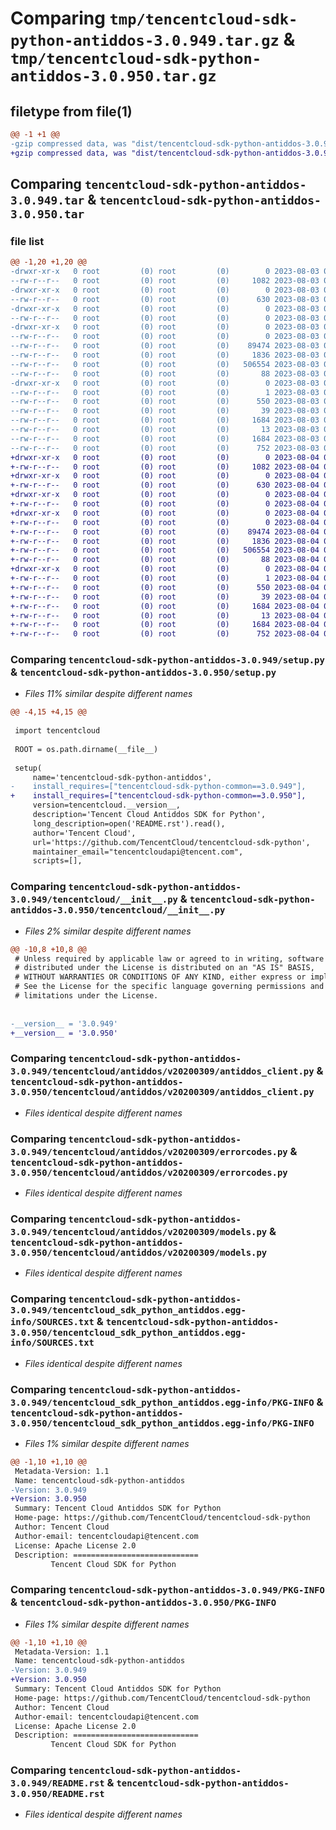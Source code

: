 # Comparing `tmp/tencentcloud-sdk-python-antiddos-3.0.949.tar.gz` & `tmp/tencentcloud-sdk-python-antiddos-3.0.950.tar.gz`

## filetype from file(1)

```diff
@@ -1 +1 @@
-gzip compressed data, was "dist/tencentcloud-sdk-python-antiddos-3.0.949.tar", last modified: Thu Aug  3 00:18:47 2023, max compression
+gzip compressed data, was "dist/tencentcloud-sdk-python-antiddos-3.0.950.tar", last modified: Fri Aug  4 00:18:43 2023, max compression
```

## Comparing `tencentcloud-sdk-python-antiddos-3.0.949.tar` & `tencentcloud-sdk-python-antiddos-3.0.950.tar`

### file list

```diff
@@ -1,20 +1,20 @@
-drwxr-xr-x   0 root         (0) root         (0)        0 2023-08-03 00:18:47.000000 tencentcloud-sdk-python-antiddos-3.0.949/
--rw-r--r--   0 root         (0) root         (0)     1082 2023-08-03 00:18:47.000000 tencentcloud-sdk-python-antiddos-3.0.949/setup.py
-drwxr-xr-x   0 root         (0) root         (0)        0 2023-08-03 00:18:47.000000 tencentcloud-sdk-python-antiddos-3.0.949/tencentcloud/
--rw-r--r--   0 root         (0) root         (0)      630 2023-08-03 00:18:47.000000 tencentcloud-sdk-python-antiddos-3.0.949/tencentcloud/__init__.py
-drwxr-xr-x   0 root         (0) root         (0)        0 2023-08-03 00:18:47.000000 tencentcloud-sdk-python-antiddos-3.0.949/tencentcloud/antiddos/
--rw-r--r--   0 root         (0) root         (0)        0 2023-08-03 00:18:47.000000 tencentcloud-sdk-python-antiddos-3.0.949/tencentcloud/antiddos/__init__.py
-drwxr-xr-x   0 root         (0) root         (0)        0 2023-08-03 00:18:47.000000 tencentcloud-sdk-python-antiddos-3.0.949/tencentcloud/antiddos/v20200309/
--rw-r--r--   0 root         (0) root         (0)        0 2023-08-03 00:18:47.000000 tencentcloud-sdk-python-antiddos-3.0.949/tencentcloud/antiddos/v20200309/__init__.py
--rw-r--r--   0 root         (0) root         (0)    89474 2023-08-03 00:18:47.000000 tencentcloud-sdk-python-antiddos-3.0.949/tencentcloud/antiddos/v20200309/antiddos_client.py
--rw-r--r--   0 root         (0) root         (0)     1836 2023-08-03 00:18:47.000000 tencentcloud-sdk-python-antiddos-3.0.949/tencentcloud/antiddos/v20200309/errorcodes.py
--rw-r--r--   0 root         (0) root         (0)   506554 2023-08-03 00:18:47.000000 tencentcloud-sdk-python-antiddos-3.0.949/tencentcloud/antiddos/v20200309/models.py
--rw-r--r--   0 root         (0) root         (0)       88 2023-08-03 00:18:47.000000 tencentcloud-sdk-python-antiddos-3.0.949/setup.cfg
-drwxr-xr-x   0 root         (0) root         (0)        0 2023-08-03 00:18:47.000000 tencentcloud-sdk-python-antiddos-3.0.949/tencentcloud_sdk_python_antiddos.egg-info/
--rw-r--r--   0 root         (0) root         (0)        1 2023-08-03 00:18:47.000000 tencentcloud-sdk-python-antiddos-3.0.949/tencentcloud_sdk_python_antiddos.egg-info/dependency_links.txt
--rw-r--r--   0 root         (0) root         (0)      550 2023-08-03 00:18:47.000000 tencentcloud-sdk-python-antiddos-3.0.949/tencentcloud_sdk_python_antiddos.egg-info/SOURCES.txt
--rw-r--r--   0 root         (0) root         (0)       39 2023-08-03 00:18:47.000000 tencentcloud-sdk-python-antiddos-3.0.949/tencentcloud_sdk_python_antiddos.egg-info/requires.txt
--rw-r--r--   0 root         (0) root         (0)     1684 2023-08-03 00:18:47.000000 tencentcloud-sdk-python-antiddos-3.0.949/tencentcloud_sdk_python_antiddos.egg-info/PKG-INFO
--rw-r--r--   0 root         (0) root         (0)       13 2023-08-03 00:18:47.000000 tencentcloud-sdk-python-antiddos-3.0.949/tencentcloud_sdk_python_antiddos.egg-info/top_level.txt
--rw-r--r--   0 root         (0) root         (0)     1684 2023-08-03 00:18:47.000000 tencentcloud-sdk-python-antiddos-3.0.949/PKG-INFO
--rw-r--r--   0 root         (0) root         (0)      752 2023-08-03 00:18:47.000000 tencentcloud-sdk-python-antiddos-3.0.949/README.rst
+drwxr-xr-x   0 root         (0) root         (0)        0 2023-08-04 00:18:43.000000 tencentcloud-sdk-python-antiddos-3.0.950/
+-rw-r--r--   0 root         (0) root         (0)     1082 2023-08-04 00:18:43.000000 tencentcloud-sdk-python-antiddos-3.0.950/setup.py
+drwxr-xr-x   0 root         (0) root         (0)        0 2023-08-04 00:18:43.000000 tencentcloud-sdk-python-antiddos-3.0.950/tencentcloud/
+-rw-r--r--   0 root         (0) root         (0)      630 2023-08-04 00:18:43.000000 tencentcloud-sdk-python-antiddos-3.0.950/tencentcloud/__init__.py
+drwxr-xr-x   0 root         (0) root         (0)        0 2023-08-04 00:18:43.000000 tencentcloud-sdk-python-antiddos-3.0.950/tencentcloud/antiddos/
+-rw-r--r--   0 root         (0) root         (0)        0 2023-08-04 00:18:43.000000 tencentcloud-sdk-python-antiddos-3.0.950/tencentcloud/antiddos/__init__.py
+drwxr-xr-x   0 root         (0) root         (0)        0 2023-08-04 00:18:43.000000 tencentcloud-sdk-python-antiddos-3.0.950/tencentcloud/antiddos/v20200309/
+-rw-r--r--   0 root         (0) root         (0)        0 2023-08-04 00:18:43.000000 tencentcloud-sdk-python-antiddos-3.0.950/tencentcloud/antiddos/v20200309/__init__.py
+-rw-r--r--   0 root         (0) root         (0)    89474 2023-08-04 00:18:43.000000 tencentcloud-sdk-python-antiddos-3.0.950/tencentcloud/antiddos/v20200309/antiddos_client.py
+-rw-r--r--   0 root         (0) root         (0)     1836 2023-08-04 00:18:43.000000 tencentcloud-sdk-python-antiddos-3.0.950/tencentcloud/antiddos/v20200309/errorcodes.py
+-rw-r--r--   0 root         (0) root         (0)   506554 2023-08-04 00:18:43.000000 tencentcloud-sdk-python-antiddos-3.0.950/tencentcloud/antiddos/v20200309/models.py
+-rw-r--r--   0 root         (0) root         (0)       88 2023-08-04 00:18:43.000000 tencentcloud-sdk-python-antiddos-3.0.950/setup.cfg
+drwxr-xr-x   0 root         (0) root         (0)        0 2023-08-04 00:18:43.000000 tencentcloud-sdk-python-antiddos-3.0.950/tencentcloud_sdk_python_antiddos.egg-info/
+-rw-r--r--   0 root         (0) root         (0)        1 2023-08-04 00:18:43.000000 tencentcloud-sdk-python-antiddos-3.0.950/tencentcloud_sdk_python_antiddos.egg-info/dependency_links.txt
+-rw-r--r--   0 root         (0) root         (0)      550 2023-08-04 00:18:43.000000 tencentcloud-sdk-python-antiddos-3.0.950/tencentcloud_sdk_python_antiddos.egg-info/SOURCES.txt
+-rw-r--r--   0 root         (0) root         (0)       39 2023-08-04 00:18:43.000000 tencentcloud-sdk-python-antiddos-3.0.950/tencentcloud_sdk_python_antiddos.egg-info/requires.txt
+-rw-r--r--   0 root         (0) root         (0)     1684 2023-08-04 00:18:43.000000 tencentcloud-sdk-python-antiddos-3.0.950/tencentcloud_sdk_python_antiddos.egg-info/PKG-INFO
+-rw-r--r--   0 root         (0) root         (0)       13 2023-08-04 00:18:43.000000 tencentcloud-sdk-python-antiddos-3.0.950/tencentcloud_sdk_python_antiddos.egg-info/top_level.txt
+-rw-r--r--   0 root         (0) root         (0)     1684 2023-08-04 00:18:43.000000 tencentcloud-sdk-python-antiddos-3.0.950/PKG-INFO
+-rw-r--r--   0 root         (0) root         (0)      752 2023-08-04 00:18:43.000000 tencentcloud-sdk-python-antiddos-3.0.950/README.rst
```

### Comparing `tencentcloud-sdk-python-antiddos-3.0.949/setup.py` & `tencentcloud-sdk-python-antiddos-3.0.950/setup.py`

 * *Files 11% similar despite different names*

```diff
@@ -4,15 +4,15 @@
 
 import tencentcloud
 
 ROOT = os.path.dirname(__file__)
 
 setup(
     name='tencentcloud-sdk-python-antiddos',
-    install_requires=["tencentcloud-sdk-python-common==3.0.949"],
+    install_requires=["tencentcloud-sdk-python-common==3.0.950"],
     version=tencentcloud.__version__,
     description='Tencent Cloud Antiddos SDK for Python',
     long_description=open('README.rst').read(),
     author='Tencent Cloud',
     url='https://github.com/TencentCloud/tencentcloud-sdk-python',
     maintainer_email="tencentcloudapi@tencent.com",
     scripts=[],
```

### Comparing `tencentcloud-sdk-python-antiddos-3.0.949/tencentcloud/__init__.py` & `tencentcloud-sdk-python-antiddos-3.0.950/tencentcloud/__init__.py`

 * *Files 2% similar despite different names*

```diff
@@ -10,8 +10,8 @@
 # Unless required by applicable law or agreed to in writing, software
 # distributed under the License is distributed on an "AS IS" BASIS,
 # WITHOUT WARRANTIES OR CONDITIONS OF ANY KIND, either express or implied.
 # See the License for the specific language governing permissions and
 # limitations under the License.
 
 
-__version__ = '3.0.949'
+__version__ = '3.0.950'
```

### Comparing `tencentcloud-sdk-python-antiddos-3.0.949/tencentcloud/antiddos/v20200309/antiddos_client.py` & `tencentcloud-sdk-python-antiddos-3.0.950/tencentcloud/antiddos/v20200309/antiddos_client.py`

 * *Files identical despite different names*

### Comparing `tencentcloud-sdk-python-antiddos-3.0.949/tencentcloud/antiddos/v20200309/errorcodes.py` & `tencentcloud-sdk-python-antiddos-3.0.950/tencentcloud/antiddos/v20200309/errorcodes.py`

 * *Files identical despite different names*

### Comparing `tencentcloud-sdk-python-antiddos-3.0.949/tencentcloud/antiddos/v20200309/models.py` & `tencentcloud-sdk-python-antiddos-3.0.950/tencentcloud/antiddos/v20200309/models.py`

 * *Files identical despite different names*

### Comparing `tencentcloud-sdk-python-antiddos-3.0.949/tencentcloud_sdk_python_antiddos.egg-info/SOURCES.txt` & `tencentcloud-sdk-python-antiddos-3.0.950/tencentcloud_sdk_python_antiddos.egg-info/SOURCES.txt`

 * *Files identical despite different names*

### Comparing `tencentcloud-sdk-python-antiddos-3.0.949/tencentcloud_sdk_python_antiddos.egg-info/PKG-INFO` & `tencentcloud-sdk-python-antiddos-3.0.950/tencentcloud_sdk_python_antiddos.egg-info/PKG-INFO`

 * *Files 1% similar despite different names*

```diff
@@ -1,10 +1,10 @@
 Metadata-Version: 1.1
 Name: tencentcloud-sdk-python-antiddos
-Version: 3.0.949
+Version: 3.0.950
 Summary: Tencent Cloud Antiddos SDK for Python
 Home-page: https://github.com/TencentCloud/tencentcloud-sdk-python
 Author: Tencent Cloud
 Author-email: tencentcloudapi@tencent.com
 License: Apache License 2.0
 Description: ============================
         Tencent Cloud SDK for Python
```

### Comparing `tencentcloud-sdk-python-antiddos-3.0.949/PKG-INFO` & `tencentcloud-sdk-python-antiddos-3.0.950/PKG-INFO`

 * *Files 1% similar despite different names*

```diff
@@ -1,10 +1,10 @@
 Metadata-Version: 1.1
 Name: tencentcloud-sdk-python-antiddos
-Version: 3.0.949
+Version: 3.0.950
 Summary: Tencent Cloud Antiddos SDK for Python
 Home-page: https://github.com/TencentCloud/tencentcloud-sdk-python
 Author: Tencent Cloud
 Author-email: tencentcloudapi@tencent.com
 License: Apache License 2.0
 Description: ============================
         Tencent Cloud SDK for Python
```

### Comparing `tencentcloud-sdk-python-antiddos-3.0.949/README.rst` & `tencentcloud-sdk-python-antiddos-3.0.950/README.rst`

 * *Files identical despite different names*

